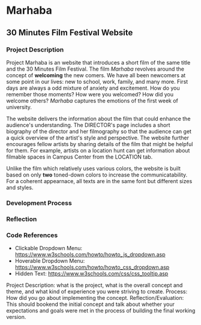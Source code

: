 # Marhaba 
## 30 Minutes Film Festival Website 

### Project Description
  Project Marhaba is an website that introduces a short film of the same title and the 30 Minutes Film Festival. The film *Marhaba* revolves around the concept of **welcoming** the new comers. We have all been newcomers at some point in our lives: new to school, work, family, and many more. First days are always a odd mixture of anxiety and excitement. How do you remember those moments? How were you welcomed? How did you welcome others? *Marhaba* captures the emotions of the first week of university. 

  The website delivers the information about the film that could enhance the audience's understanding. The DIRECTOR's page includes a short biography of the director and her filmography so that the audience can get a quick overview of the artist's style and perspective. The website further encourages fellow artists by sharing details of the film that might be helpful for them. For example, artists on a location hunt can get information about filmable spaces in Campus Center from the LOCATION tab. 
  
  Unlike the film which relatively uses various colors, the website is built based on only **two** toned-down colors to increase the communicatability. For a coherent appearnace, all texts are in the same font but different sizes and styles. 

### Development Process

### Reflection

### Code References
- Clickable Dropdown Menu: https://www.w3schools.com/howto/howto_js_dropdown.asp
- Hoverable Dropdown Menu: https://www.w3schools.com/howto/howto_css_dropdown.asp
- Hidden Text: https://www.w3schools.com/css/css_tooltip.asp

Project Description: what is the project, what is the overall concept and theme, and what kind of experience you were striving to create.
Process: How did you go about implementing the concept.
Reflection/Evaluation: This should bookend the initial concept and talk about whether your expectations and goals were met in the process of building the final working version.
